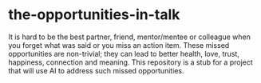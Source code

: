 # the-opportunities-in-talk
It is hard to be the best partner, friend, mentor/mentee or colleague when you forget what was said or you miss an action item. These missed opportunities are non-trivial; they can lead to better health, love, trust, happiness, connection and meaning. This repository is a stub for a project that will use AI to address such missed opportunities.
